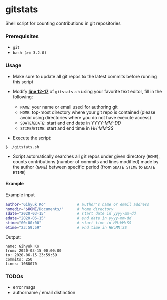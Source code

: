 # gitstats

Shell script for counting contributions in git repositories

### Prerequisites

- `git`
- `bash (>= 3.2.0)`

### Usage

- Make sure to update all git repos to the latest commits before running this script

- Modify [**line 12-17**](gitstats.sh#L12-L17) of `gitstats.sh` using your favorite text editor, fill in the following:
    - `NAME`: your name or email used for authoring git
    - `HOME`: top-most directory where your git repo is contained (please avoid using directories where you do not have execute access)
    - `SDATE`/`EDATE`: start and end date in _YYYY-MM-DD_
    - `STIME`/`ETIME`: start and end time in _HH:MM:SS_

- Execute the script:

```console
$ ./gitstats.sh
```

- Script automatically searches all git repos under given directory (`HOME`), counts contributions (number of commits and lines modified) made by the author (`NAME`) between specific period (from `SDATE STIME` to `EDATE ETIME`)

#### Example

Example input

```sh
author="Gihyuk Ko"              # author's name or email address
homedir="$HOME/Documents/"      # home directory
sdate="2020-03-15"              # start date in yyyy-mm-dd
edate="2020-06-15"              # end date in yyyy-mm-dd
stime="00:00:00"                # start time in HH:MM:SS
etime="23:59:59"                # end time in HH:MM:SS
```

Output:

```console
name: Gihyuk Ko
from: 2020-03-15 00:00:00
to: 2020-06-15 23:59:59
commits: 250
lines: 1088070
```

### TODOs
- error msgs
- authorname / email distinction
